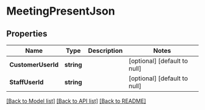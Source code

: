 # MeetingPresentJson

## Properties
Name | Type | Description | Notes
------------ | ------------- | ------------- | -------------
**CustomerUserId** | **string** |  | [optional] [default to null]
**StaffUserId** | **string** |  | [optional] [default to null]

[[Back to Model list]](../README.md#documentation-for-models) [[Back to API list]](../README.md#documentation-for-api-endpoints) [[Back to README]](../README.md)

